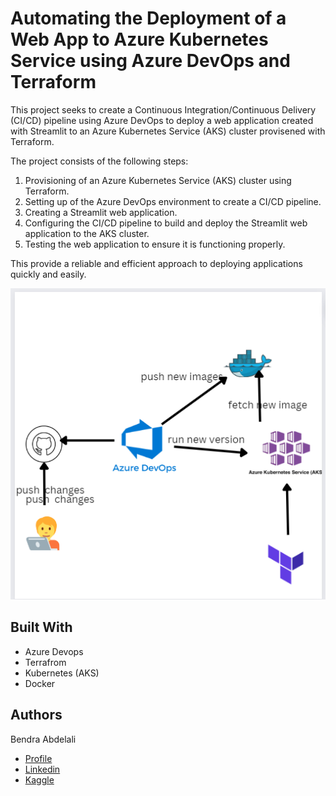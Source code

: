 
# Automating the Deployment of a Web App to Azure Kubernetes Service using Azure DevOps and Terraform

This project seeks to create a Continuous Integration/Continuous Delivery (CI/CD) pipeline using Azure DevOps to deploy a web application created with Streamlit to an Azure Kubernetes Service (AKS) cluster provisened with Terraform.

The project consists of the following steps:

1. Provisioning of an Azure Kubernetes Service (AKS) cluster using Terraform.
2. Setting up of the Azure DevOps environment to create a CI/CD pipeline.
3. Creating a Streamlit web application.
4. Configuring the CI/CD pipeline to build and deploy the Streamlit web application to the AKS cluster.
5. Testing the web application to ensure it is functioning properly.

This provide a reliable and efficient approach to deploying applications quickly and easily.



<p align="center">
  <img src="./images/image.png" />
</p>

## Built With
- Azure Devops
- Terrafrom
- Kubernetes (AKS)
- Docker

## Authors
Bendra Abdelali
- [Profile](https://github.com/bendraabdelali)
- [Linkedin](https://www.linkedin.com/in/abdelali-bendra-934755182/)
- [Kaggle](https://www.kaggle.com/bendraabdelali)
